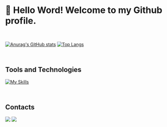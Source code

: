 # 👋 Hello Word! Welcome to my Github profile.

<br>

[![Anurag's GitHub stats](https://github-readme-stats.vercel.app/api?username=carloshco6&theme=dark&card_width=420px)](https://github.com/anuraghazra/github-readme-stats)
[![Top Langs](https://github-readme-stats.vercel.app/api/top-langs/?username=carloshco6&theme=dark&layout=compact)](https://github.com/anuraghazra/github-readme-stats)

<br>

## Tools and Technologies
[![My Skills](https://skillicons.dev/icons?i=cs,unity,blender,ae,ps,visualstudio)](https://skillicons.dev)

<br>

## Contacts
<div>  
<a href = "mailto:carloshenriquecostaoliveira06@gmail.com"><img src="https://img.shields.io/badge/-Gmail-%23333?style=for-the-badge&logo=gmail&logoColor=white" target="_blank"></a>
<a href="https://www.linkedin.com/in/carlos-henrique-costa-de-oliveira-51433824b/" target="_blank"><img src="https://img.shields.io/badge/-LinkedIn-%230077B5?style=for-the-badge&logo=linkedin&logoColor=white" target="_blank"></a> 
</div>
